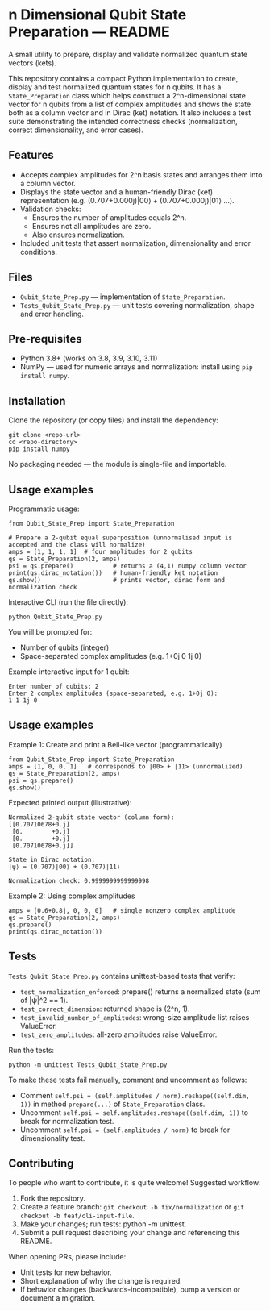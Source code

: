 # n Dimensional Qubit State Preparation — README

A small utility to prepare, display and validate normalized quantum state vectors (kets).

This repository contains a compact Python implementation to create, display and test normalized quantum states for n qubits.
It has a ```State_Preparation``` class which helps construct a 2^n-dimensional state vector for n qubits from a list of complex amplitudes and shows the state both as a column vector and in Dirac (ket) notation. It also includes a test suite demonstrating the intended correctness checks (normalization, correct dimensionality, and error cases).

## Features
* Accepts complex amplitudes for 2^n basis states and arranges them into a column vector.
* Displays the state vector and a human-friendly Dirac (ket) representation (e.g. (0.707+0.000j)|00⟩ + (0.707+0.000j)|01⟩ ...).
* Validation checks:
  * Ensures the number of amplitudes equals 2^n.
  * Ensures not all amplitudes are zero.
  * Also ensures normalization.
* Included unit tests that assert normalization, dimensionality and error conditions.

## Files

* ```Qubit_State_Prep.py``` — implementation of ```State_Preparation```.
* ```Tests_Qubit_State_Prep.py``` — unit tests covering normalization, shape and error handling.

## Pre-requisites
* Python 3.8+ (works on 3.8, 3.9, 3.10, 3.11)
* NumPy — used for numeric arrays and normalization: install using ``` pip install numpy ```.

## Installation

Clone the repository (or copy files) and install the dependency:
```
git clone <repo-url>
cd <repo-directory>
pip install numpy
```
No packaging needed — the module is single-file and importable.

## Usage examples

Programmatic usage:

```
from Qubit_State_Prep import State_Preparation

# Prepare a 2-qubit equal superposition (unnormalised input is accepted and the class will normalize)
amps = [1, 1, 1, 1]  # four amplitudes for 2 qubits
qs = State_Preparation(2, amps)
psi = qs.prepare()           # returns a (4,1) numpy column vector
print(qs.dirac_notation())   # human-friendly ket notation
qs.show()                    # prints vector, dirac form and normalization check
```

Interactive CLI (run the file directly):

```
python Qubit_State_Prep.py
```

You will be prompted for:
* Number of qubits (integer)
* Space-separated complex amplitudes (e.g. 1+0j 0 1j 0)

Example interactive input for 1 qubit:

```
Enter number of qubits: 2
Enter 2 complex amplitudes (space-separated, e.g. 1+0j 0):
1 1 1j 0
```

## Usage examples

Example 1: Create and print a Bell-like vector (programmatically)

```
from Qubit_State_Prep import State_Preparation
amps = [1, 0, 0, 1]   # corresponds to |00> + |11> (unnormalized)
qs = State_Preparation(2, amps)
psi = qs.prepare()
qs.show()
```

Expected printed output (illustrative):

```
Normalized 2-qubit state vector (column form):
[[0.70710678+0.j]
 [0.        +0.j]
 [0.        +0.j]
 [0.70710678+0.j]]

State in Dirac notation:
|ψ⟩ = (0.707)|00⟩ + (0.707)|11⟩

Normalization check: 0.9999999999999998
```
Example 2: Using complex amplitudes

```
amps = [0.6+0.8j, 0, 0, 0]   # single nonzero complex amplitude
qs = State_Preparation(2, amps)
qs.prepare()
print(qs.dirac_notation())
```
## Tests

```Tests_Qubit_State_Prep.py``` contains unittest-based tests that verify:

* ```test_normalization_enforced```: prepare() returns a normalized state (sum of |ψ|^2 == 1).
* ```test_correct_dimension```: returned shape is (2^n, 1).
* ```test_invalid_number_of_amplitudes```: wrong-size amplitude list raises ValueError.
* ```test_zero_amplitudes```: all-zero amplitudes raise ValueError.

Run the tests:
```
python -m unittest Tests_Qubit_State_Prep.py
```
To make these tests fail manually, comment and uncomment as follows:
* Comment ```self.psi = (self.amplitudes / norm).reshape((self.dim, 1))``` in method ```prepare(...)``` of ```State_Preparation``` class.
* Uncomment ```self.psi = self.amplitudes.reshape((self.dim, 1))``` to break for normalization test.
* Uncomment ```self.psi = (self.amplitudes / norm)``` to break for dimensionality test.

## Contributing

To people who want to contribute, it is quite welcome! Suggested workflow:

1. Fork the repository.
2. Create a feature branch: ```git checkout -b fix/normalization``` or ```git checkout -b feat/cli-input-file```.
3. Make your changes; run tests: python -m unittest.
4. Submit a pull request describing your change and referencing this README.

When opening PRs, please include:

* Unit tests for new behavior.
* Short explanation of why the change is required.
* If behavior changes (backwards-incompatible), bump a version or document a migration.
